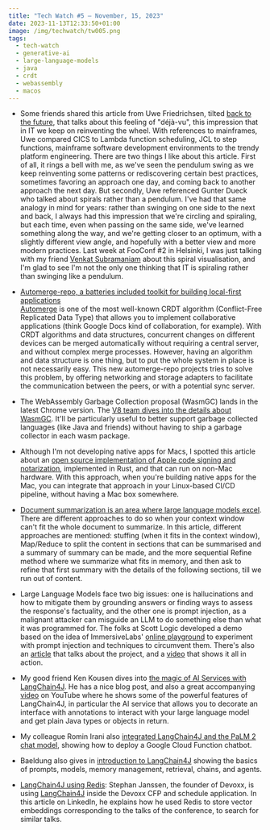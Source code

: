 ```yaml
---
title: "Tech Watch #5 — November, 15, 2023"
date: 2023-11-13T12:33:50+01:00
image: /img/techwatch/tw005.png
tags:
  - tech-watch
  - generative-ai
  - large-language-models
  - java
  - crdt
  - webassembly
  - macos
---
```


- Some friends shared this article from Uwe Friedrichsen, tilted [back to the future](https://www.ufried.com/blog/back_to_the_future/), that talks about this feeling of "déjà-vu", this impression that in IT we keep on reinventing the wheel. With references to mainframes, Uwe compared CICS to Lambda function scheduling, JCL to step functions, mainframe software development environments to the trendy platform engineering. There are two things I like about this article. First of all, it rings a bell with me, as we've seen the pendulum swing as we keep reinventing some patterns or rediscovering certain best practices, sometimes favoring an approach one day, and coming back to another approach the next day. But secondly, Uwe referenced Gunter Dueck who talked about spirals rather than a pendulum. I've had that same analogy in mind for years: rather than swinging on one side to the next and back, I always had this impression that we're circling and spiraling, but each time, even when passing on the same side, we've learned something along the way, and we're getting closer to an optimum, with a slightly different view angle, and hopefully with a better view and more modern practices. Last week at FooConf #2 in Helsinki, I was just talking with my friend [Venkat Subramaniam](https://agiledeveloper.com/aboutus.html) about this spiral visualisation, and I'm glad to see I'm not the only one thinking that IT is spiraling rather than swinging like a pendulum.

- [Automerge-repo, a batteries included toolkit for building local-first applications](https://automerge.org/blog/2023/11/06/automerge-repo/)\
  [Automerge](https://automerge.org/) is one of the most well-known CRDT algorithm (Conflict-Free Replicated Data Type) that allows you to implement collaborative applications (think Google Docs kind of collaboration, for example). With CRDT algorithms and data structures, concurrent changes on different devices can be merged automatically without requiring a central server, and without complex merge processes. However, having an algorithm and data structure is one thing, but to put the whole system in place is not necessarily easy. This new automerge-repo projects tries to solve this problem, by offering networking and storage adapters to facilitate the communication between the peers, or with a potential sync server.

- The WebAssembly Garbage Collection proposal (WasmGC) lands in the latest Chrome version. The [V8 team dives into the details about WasmGC](https://v8.dev/blog/wasm-gc-porting). It'll be particularly useful to better support garbage collected languages (like Java and friends) without having to ship a garbage collector in each wasm package.

- Although I'm not developing native apps for Macs, I spotted this article about an [open source implementation of Apple code signing and notarization](https://gregoryszorc.com/blog/2022/08/08/achieving-a-completely-open-source-implementation-of-apple-code-signing-and-notarization/), implemented in Rust, and that can run on non-Mac hardware. With this approach, when you're building native apps for the Mac, you can integrate that approach in your Linux-based CI/CD pipeline, without having a Mac box somewhere.

- [Document summarization is an area where large language models excel](https://medium.com/google-cloud/langchain-chain-types-large-document-summarization-using-langchain-and-google-cloud-vertex-ai-1650801899f6). There are different approaches to do so when your context window can't fit the whole document to summarize. In this article, different approaches are mentioned: stuffing (when it fits in the context window), Map/Reduce to split the content in sections that can be summarised and a summary of summary can be made, and the more sequential Refine method where we summarize what fits in memory, and then ask to refine that first summary with the details of the following sections, till we run out of content.

- Large Language Models face two big issues: one is hallucinations and how to mitigate them by grounding answers or finding ways to assess the response's factuality, and the other one is prompt injection, as a malignant attacker can misguide an LLM to do something else than what it was programmed for. The folks at Scott Logic developed a demo based on the idea of ImmersiveLabs' [online playground](https://prompting.ai.immersivelabs.com/) to experiment with prompt injection and techniques to circumvent them. There's also an [article](https://blog.scottlogic.com/2023/11/03/spy-logic.html) that talks about the project, and a [video](https://blog.scottlogic.com/2023/10/31/mitigating-prompt-injections.md.html) that shows it all in action.

- My good friend Ken Kousen dives into [the magic of AI Services with LangChain4J](https://kousenit.org/2023/11/06/the-magic-of-ai-services-with-langchain4j/). He has a nice blog post, and also a great accompanying [video](https://www.youtube.com/watch?v=Bx2OpE1nj34) on YouTube where he shows some of the powerful features of LangChain4J, in particular the AI service that allows you to decorate an interface with annotations to interact with your large language model and get plain Java types or objects in return.

- My colleague Romin Irani also [integrated LangChain4J and the PaLM 2 chat model](https://medium.com/google-cloud/integrating-langchain4j-and-palm-2-chat-bison-model-a684cefd67af), showing how to deploy a Google Cloud Function chatbot.

- Baeldung also gives in [introduction to LangChain4J](https://www.baeldung.com/java-langchain-basics) showing the basics of prompts, models, memory management, retrieval, chains, and agents.

- [LangChain4J using Redis](https://www.linkedin.com/pulse/langchain4j-using-redis-stephan-janssen-lobpe/): Stephan Janssen, the founder of Devoxx, is using [LangChain4J](https://github.com/langchain4j) inside the Devoxx CFP and schedule application. In this article on LinkedIn, he explains how he used Redis to store vector embeddings corresponding to the talks of the conference, to search for similar talks.
